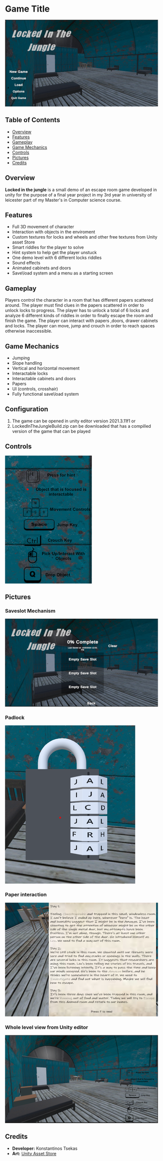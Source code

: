 ﻿


# Game Title

![Game Title Banner](https://github.com/kostastsekas1/EscapeRoom3D/blob/master/Pictures/MainMenu.png)

## Table of Contents
- [Overview](#overview)
- [Features](#features)
- [Gameplay](#gameplay)
- [Game Mechanics](#game-mechanics)
- [Controls](#controls)
- [Pictures](#pictures)
- [Credits](#credits)

## Overview
**Locked in the jungle** is a small demo of an escape room game developed in unity for the purpose of a final year project in my 3rd year in university of leicester part of my Master's  in Computer science course.


## Features
- Full 3D movement of character
- Interaction with objects in the enviroment
- Custom textures for locks and wheels and other free textures from Unity asset Store
- Smart riddles for the player to solve
- Hint system to help get the player unstuck 
- One demo level with 6 different locks riddles
- Sound effects
- Animated cabinets and doors
- Save\load system and a menu as a starting screen

## Gameplay
Players control the character in a room that has different papers scattered around. The player must find clues in the papers scattered in order to unlock locks to progress. The player has to unlock a total of 6 locks and analyze 6 different kinds of riddles in order to finally escape the room and finish the game. The player can interact with  papers ,doors, drawer cabinets and locks. The player can move, jump and crouch in order to reach spaces otherwise inaccessible.

## Game Mechanics
- Jumping 
- Slope handling
- Vertical and horizontal movement
- Interactable locks
- Interactable cabinets and doors
- Papers
- UI (controls, crosshair)
- Fully functional save\load system

## Configuration
1. The game can be opened  in unity editor  version 2021.3.11f1
or
2. LockedInTheJungleBuild.zip can be downloaded that has a compilled version of the game that can be  played

## Controls

![Controls](https://github.com/kostastsekas1/EscapeRoom3D/blob/master/Pictures/Controls.png)
## Pictures

### Saveslot Mechanism
![Saveslots](https://github.com/kostastsekas1/EscapeRoom3D/blob/master/Pictures/Saveslots.png)
### Padlock
![Padlock](https://github.com/kostastsekas1/EscapeRoom3D/blob/master/Pictures/Lock.png)
### Paper interaction
![ paper interact](https://github.com/kostastsekas1/EscapeRoom3D/blob/master/Pictures/PaperInteract.png)
### Whole level view from Unity editor

![WholeLevelView](https://github.com/kostastsekas1/EscapeRoom3D/blob/master/Pictures/WholeLevelView.png)

## Credits
- **Developer:** Konstantinos Tsekas
- **Art:** [Unity Asset Store](https://assetstore.unity.com/)
